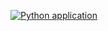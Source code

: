 [![Python application](https://github.com/okapusta/python-calculator/actions/workflows/python-app.yml/badge.svg)](https://github.com/okapusta/python-calculator/actions/workflows/python-app.yml)
